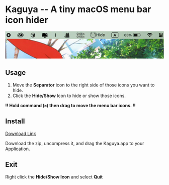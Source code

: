 # Kaguya -- A tiny macOS menu bar icon hider

![demo](./Assets/demo.gif)

## Usage

1. Move the **Separator** icon to the right side of those icons you want to hide.
2. Click the **Hide/Show** Icon to hide or show those icons.

**!! Hold command (`⌘`) then drag to move the menu bar icons. !!**



## Install

[Download Link](https://github.com/B1ACK917/Kaguya/releases/tag/v1.0.0)

Download the zip, uncompress it, and drag the Kaguya.app to your Application.



## Exit

Right click the **Hide/Show Icon** and select **Quit**
